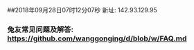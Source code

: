 ##2018年09月28日07时12分07秒 新址: 142.93.129.95
### 兔友常见问题及解答: https://github.com/wanggonging/d/blob/w/FAQ.md
